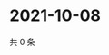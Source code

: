 # 2021-10-08

共 0 条

<!-- BEGIN -->
<!-- 最后更新时间 Fri Oct 08 2021 01:14:04 GMT+0800 (China Standard Time) -->

<!-- END -->
